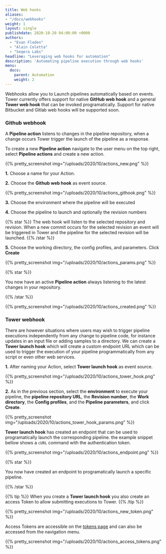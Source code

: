 ```yaml
---
title: Web hooks
aliases:
- "/docs/webhooks"
weight: 1
layout: single
publishdate: 2020-10-20 04:00:00 +0000
authors:
  - "Evan Floden"
  - "Alain Coletta"
  - "Seqera Labs"
headline: "Leveraging web hooks for automation"
description: 'Automating pipeline execution through web hooks'
menu:
  docs:
    parent: Automation
    weight: 2
---
```


Webhooks allow you to Launch pipelines automatically based on events. Tower currently offers support for native **GitHub web hook** and a general **Tower web hook** that can be invoked programatically. Support for native Bitbucket and Gitlab web hooks will be supported soon.

### Github webhook

A **Pipeline action** listens to changes in the pipeline repository, when a change occurs Tower trigger the launch of the pipeline as a response.

To create a new **Pipeline action** navigate to the user menu on the top right, select **Pipeline actions** and create a new action.

{{% pretty_screenshot img="/uploads/2020/10/actions_new.png" %}}

**1.** Choose a name for your Action.

**2.** Choose the **Github web hook** as event source.

{{% pretty_screenshot img="/uploads/2020/10/actions_githook.png" %}}

**3.** Choose the environment where the pipeline will be executed

**4.** Choose the pipeline to launch and optionally the revision numbers

{{% star %}}
The web hook will listen to the selected repository and revision. When a new commit occurs for the selected revision an event will be triggered in Tower and the pipeline for the selected revision will be launched.
{{% /star %}}

**5.** Choose the working directory, the config profiles, and parameters. Click **Create**

{{% pretty_screenshot img="/uploads/2020/10/actions_params.png" %}}

{{% star %}}

You now have an active **Pipeline action** always listening to the latest changes in your repository.

{{% /star %}}

{{% pretty_screenshot img="/uploads/2020/10/actions_created.png" %}}

### Tower webhook

There are however situations where users may wish to trigger pipeline executions independently from any change to pipeline code, for instance updates in an input file or adding samples to a directory. We can create a **Tower launch hook** which will create a custom endpoint URL which can be used to trigger the execution of your pipeline programmatically from any script or even other web services.

**1.** After naming your Action, select **Tower launch hook** as event source.

{{% pretty_screenshot img="/uploads/2020/10/actions_tower_hook.png" %}}

**2.** As in the previous section, select the **environment** to execute your pipeline, the **pipeline repository URL**, the **Revision number**, the **Work directory**, the **Config profiles**, and the **Pipeline parameters**, and click **Create**.

{{% pretty_screenshot img="/uploads/2020/10/actions_tower_hook_params.png" %}}

**Tower launch hook** has created an endpoint that can be used to programatically launch the corresponding pipeline. the example snippet bellow shows a `cURL` command with the authentication token.  

{{% pretty_screenshot img="/uploads/2020/10/actions_endpoint.png" %}}

{{% star %}}

You now have created an endpoint to programatically launch a specific pipeline.

{{% /star %}}

{{% tip %}}
When you create a **Tower launch hook** you also create an access Token to allow submitting executions to Tower.
{{% /tip %}}

{{% pretty_screenshot img="/uploads/2020/10/actions_new_token.png" %}}

Access Tokens are accessible on the [tokens page](https://tower.nf/tokens) and can also be accessed from the navigation menu.

{{% pretty_screenshot img="/uploads/2020/10/actions_access_tokens.png" %}}
